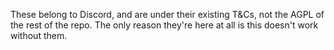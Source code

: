 These belong to Discord, and are under their existing T&Cs, not the AGPL of the rest of the repo. The only reason they're here at all is this doesn't work without them.